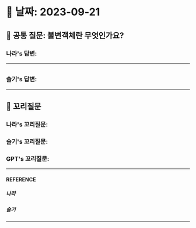 # 📆 날짜: 2023-09-21

## 🎯 공통 질문: 불변객체란 무엇인가요?

### 나라's 답변:

---

## <!-- 답변 -->

### 슬기's 답변:

---

## <!-- 답변 -->

## 🔗 꼬리질문

### 나라's 꼬리질문:

### 슬기's 꼬리질문:

### GPT's 꼬리질문:
---
#### REFERENCE

##### 나라

<!-- 답변 -->

##### 슬기

<!-- 답변 -->
---
